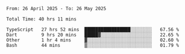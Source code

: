 <!--START_SECTION:waka-->

```abap
From: 26 April 2025 - To: 26 May 2025

Total Time: 40 hrs 11 mins

TypeScript   27 hrs 52 mins  █████████████████░░░░░░░░   67.56 %
Dart         9 hrs 20 mins   █████▓░░░░░░░░░░░░░░░░░░░   22.65 %
Other        1 hr 4 mins     ▓░░░░░░░░░░░░░░░░░░░░░░░░   02.60 %
Bash         44 mins         ▒░░░░░░░░░░░░░░░░░░░░░░░░   01.79 %
```

<!--END_SECTION:waka-->
